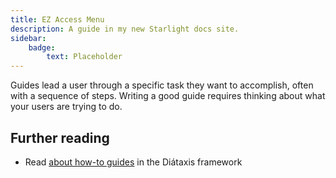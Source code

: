 ```yaml
---
title: EZ Access Menu
description: A guide in my new Starlight docs site.
sidebar:
    badge: 
        text: Placeholder
---
```


Guides lead a user through a specific task they want to accomplish, often with a sequence of steps.
Writing a good guide requires thinking about what your users are trying to do.

## Further reading

- Read [about how-to guides](https://diataxis.fr/how-to-guides/) in the Diátaxis framework
